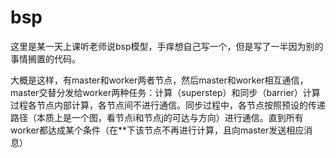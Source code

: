 # bsp

这里是某一天上课听老师说bsp模型，手痒想自己写一个，但是写了一半因为别的事情搁置的代码。

大概是这样，有master和worker两者节点，然后master和worker相互通信，master交替分发给worker两种任务：计算（superstep）和同步（barrier）计算过程各节点内部计算，各节点间不进行通信。同步过程中，各节点按照预设的传递路径（本质上是一个图，看节点i和节点j的可达与方向）进行通信。直到所有worker都达成某个条件（在**下该节点不再进行计算，且向master发送相应消息）